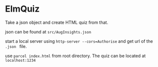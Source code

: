 # ElmQuiz
Take a json object and create HTML quiz from that.

json can be found at `src/AugInsights.json` 

start a local server using `http-server --cors=Authorise` and get url of the `.json ` file.

use `parcel index.html` from root directory. The quiz can be located at `localhost:1234`